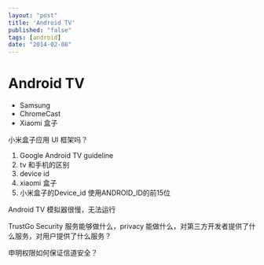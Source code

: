```yaml
---
layout: "post"
title: 'Android TV'
published: "false"
tags: [android]
date: "2014-02-08"
---
```


# Android TV

- Samsung
- ChromeCast
- Xiaomi 盒子

小米盒子应用 UI 框架吗？

1. Google Android TV guideline
2. tv 和手机的区别
3. device id
4. xiaomi 盒子
5. 小米盒子的Device_id 使用ANDROID_ID的前15位

Android TV 模拟器很慢，无法运行

TrustGo Security 服务能够做什么，privacy 能做什么，对第三方开发者提供了什么服务，对用户提供了什么服务？

申明权限如何保证信道安全？
